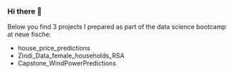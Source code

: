 ### Hi there 👋

Below you find 3 projects I prepared as part of the data science bootcamp at neue fische:
-  house_price_predictions 
-  Zindi_Data_female_households_RSA 
-  Capstone_WindPowerPredictions 


<!--
**christine-berlin/christine-berlin** is a ✨ _special_ ✨ repository because its `README.md` (this file) appears on your GitHub profile.

Here are some ideas to get you started:

- 🔭 I’m currently working on ...
- 🌱 I’m currently learning ...
- 👯 I’m looking to collaborate on ...
- 🤔 I’m looking for help with ...
- 💬 Ask me about ...
- 📫 How to reach me: ...
- 😄 Pronouns: ...
- ⚡ Fun fact: ...
-->
